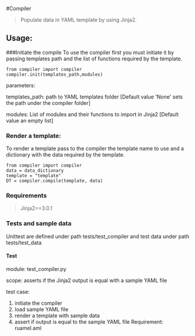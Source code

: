 #Compiler
>Populate data in YAML template by using Jinja2.


## Usage:

###Initiate the compile
To use the compiler first you must initiate it by passing templates path and the list of functions required by the template.
```
from compiler import compiler
compiler.init(templates_path,modules)
```
parameters:

templates_path: path to YAML templates folder [Default value 'None' sets the path under the compiler folder]

modules: List of modules and their functions to import in Jinja2 [Default value an empty list]

### Render a template:
To render a template pass to the compiler the template name to use and a dictionary with the data required by the template.
```
from compiler import compiler
data = data_dictionary
template = "template"
DT = compiler.compile(template, data)
```

### Requirements
>Jinja2==3.0.1

### Tests and sample data
Unittest are defined under path tests/test_compiler and test data under path tests/test_data

#### Test
module: test_compiler.py

scope: asserts if the Jinja2 output is equal with a sample YAML file

test case:
1. initiate the compiler
2. load sample YAML file
2. render a template with sample data
3. assert if output is equal to the sample YAML file
Requirement: ruamel.aml